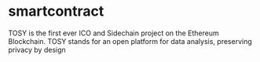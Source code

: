 # smartcontract
TOSY is the first ever ICO and Sidechain project on the Ethereum Blockchain. TOSY stands for an open platform for data analysis, preserving privacy by design
